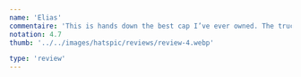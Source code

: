 ```yaml
---
name: 'Elias'
commentaire: 'This is hands down the best cap I’ve ever owned. The trucker design keeps my head cool during workouts, and the free shipping made the deal even better. Thanks, Fitness For Life!'
notation: 4.7
thumb: '../../images/hatspic/reviews/review-4.webp'

type: 'review'
---
```

